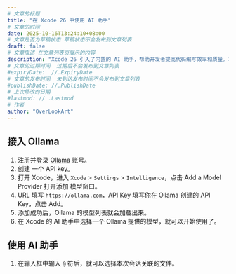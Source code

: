 ```yaml
---
# 文章的标题
title: "在 Xcode 26 中使用 AI 助手"
# 文章的时间
date: 2025-10-16T13:24:10+08:00
# 文章是否为草稿状态 草稿状态不会发布到文章列表
draft: false
# 文章描述 在文章列表页展示的内容
description: "Xcode 26 引入了内置的 AI 助手，帮助开发者提高代码编写效率和质量。本文介绍如何在 Xcode 26 中使用 AI 助手。"
# 文章的过期时间  过期后不会发布到文章列表
#expiryDate:  //.ExpiryDate
# 文章的发布时间  未到达发布时间不会发布到文章列表
#publishDate: //.PublishDate
# 上次修改的日期
#lastmod: // .Lastmod
# 作者
author: "OverLookArt"
---
```


## 接入 Ollama

1. 注册并登录 [Ollama](https://ollama.com/) 账号。
2. 创建 一个 API key。
3. 打开 Xcode，进入 `Xcode` > `Settings` > `Intelligence`，点击 Add a Model Provider 打开添加 模型窗口。
4. URL 填写 `https://ollama.com`，API Key 填写你在 Ollama 创建的 API Key，点击 Add。
5. 添加成功后，Ollama 的模型列表就会加载出来。
6. 在 Xcode 的 AI 助手中选择一个 Ollama 提供的模型，就可以开始使用了。


## 使用 AI 助手

1. 在输入框中输入 `@` 符后，就可以选择本次会话关联的文件。
